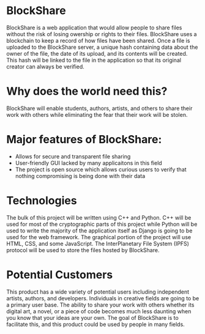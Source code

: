 # BlockShare

BlockShare is a web application that would allow people to share files without the risk of losing owership or rights to their files. BlockShare uses a blockchain to keep a record of how files have been shared. Once a file is uploaded to the BlockShare server, a unique hash containing data about the owner of the file, the date of its upload, and its contents will be created. This hash will be linked to the file in the application so that its original creator can always be verified. 

# Why does the world need this? 

BlockShare will enable students, authors, artists, and others to share their work with others while eliminating the fear that their work will be stolen. 

# Major features of BlockShare: 
* Allows for secure and transparent file sharing 
* User-friendly GUI lacked by many applicaitons in this field 
* The project is open source which allows curious users to verify that nothing compromising is being done with their data 

# Technologies 

The bulk of this project will be written using C++ and Python. C++ will be used for most of the cryptographic parts of this project while Python will be used to write the majority of the application itself as Django is going to be used for the web framework. The graphical portion of the project will use HTML, CSS, and some JavaScript. The InterPlanetary File System (IPFS) protocol will be used to store the files hosted by BlockShare. 

# Potential Customers

This product has a wide variety of potential users including independent artists, authors, and developers. Individuals in creative fields are going to be a primary user base. The ability to share your work with others whether its digital art, a novel, or a piece of code becomes much less daunting when you know that your ideas are your own. The goal of BlockShare is to facilitate this, and this product could be used by people in many fields. 
